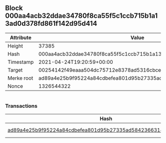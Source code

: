 ## Block 000aa4acb32ddae34780f8ca55f5c1ccb715b1a13ad0d378fd861f142d95d414

Attribute | Value
--- | ---
Height | 37385
Hash | 000aa4acb32ddae34780f8ca55f5c1ccb715b1a13ad0d378fd861f142d95d414
Timestamp | 2021-04-24T19:20:59+00:00
Target | 00254142f49eaaa504dc75712e8378ad5316cbcead634704b3734b6271167cc4
Merke root | ad89a4e25b9f95224a84cdbefea801d95b27335ad584236631493cc709300503
Nonce | 1326544322

```

```

### Transactions

Hash | Amount
--- | ---
[ad89a4e25b9f95224a84cdbefea801d95b27335ad584236631493cc709300503](ad89a4e25b9f95224a84cdbefea801d95b27335ad584236631493cc709300503.md) | 10.00000000 SKEPTI 
